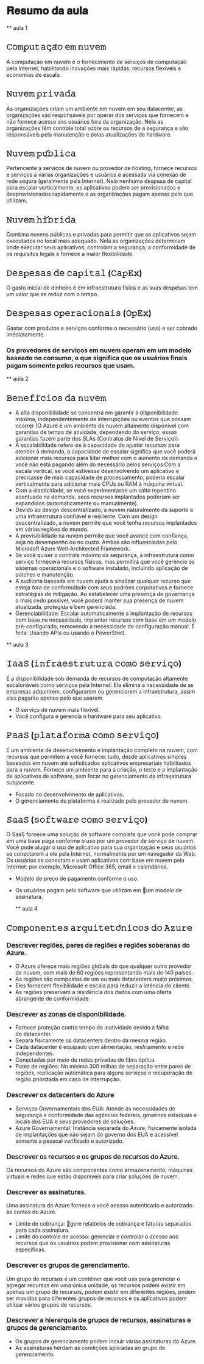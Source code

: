 # 𝐑𝐞𝐬𝐮𝐦𝐨 𝐝𝐚 𝐚𝐮𝐥𝐚

** aula 1

## 𝙲𝚘𝚖𝚙𝚞𝚝𝚊𝚌̧𝚊̃𝚘 𝚎𝚖 𝚗𝚞𝚟𝚎𝚖
A computação em nuvem é o fornecimento de serviços de computação pela Internet, habilitando inovações mais rápidas, recursos flexíveis e economias de escala.

## 𝙽𝚞𝚟𝚎𝚖 𝚙𝚛𝚒𝚟𝚊𝚍𝚊
As organizações criam um ambiente em nuvem em seu datacenter, as organizações são responsáveis por operar dos serviços que fornecem e não fornece acesso aos usuários fora da organização.
Nela as organizações têm controle total sobre os recursos de a segurança e são responsáveis pela manutenção e pelas atualizações de hardware.

## 𝙽𝚞𝚟𝚎𝚖 𝚙𝚞́𝚋𝚕𝚒𝚌𝚊
Pertencente a serviços de nuvem ou provedor de hosting, fornece recursos e serviços a várias organizações e usuários e acessada via conexão de rede segura (geralmente pela Internet).
Nela nenhuma despesa de capital para escalar verticalmente, os aplicativos podem ser provisionados e desprovisionados rapidamente e as organizações pagam apenas pelo que utilizam.

## 𝙽𝚞𝚟𝚎𝚖 𝚑𝚒́𝚋𝚛𝚒𝚍𝚊
Combina nuvens públicas e privadas para permitir que os aplicativos sejam executados no local mais adequado.
Nela as organizações determinam onde executar seus aplicativos, controlam a segurança, a conformidade de os requisitos legais e fornece a maior flexibilidade.

## 𝙳𝚎𝚜𝚙𝚎𝚜𝚊𝚜 𝚍𝚎 𝚌𝚊𝚙𝚒𝚝𝚊𝚕 (𝙲𝚊𝚙𝙴𝚡)
O gasto inicial de dinheiro é em infraestrutura física e as suas despesas tem um valor que se reduz com o tempo.

## 𝙳𝚎𝚜𝚙𝚎𝚜𝚊𝚜 𝚘𝚙𝚎𝚛𝚊𝚌𝚒𝚘𝚗𝚊𝚒𝚜 (𝙾𝚙𝙴𝚡)
Gastar com produtos e serviços conforme o necessário (uso) e ser cobrado imediatamente.

### Os provedores de serviços em nuvem operam em um modelo baseado no consumo,  o que significa que os usuários finais pagam somente pelos recursos que usam.

** aula 2

## 𝙱𝚎𝚗𝚎𝚏𝚒́𝚌𝚒𝚘𝚜 𝚍𝚊 𝚗𝚞𝚟𝚎𝚖
- A alta disponibilidade se concentra em garantir a disponibilidade máxima, independentemente de interrupções ou eventos que possam ocorrer (O Azure é um ambiente de nuvem altamente disponível com garantias de tempo de atividade, dependendo do serviço, essas garantias fazem parte dos SLAs  (Contratos de Nível de Serviço)).
- A escalabilidade refere-se à capacidade de ajustar recursos para atender à demanda, a capacidade de escalar significa que você poderá adicionar mais recursos para lidar melhor com o aumento da demanda e você não está pagando além do necessário pelos serviços.Com a escala vertical, se você estivesse desenvolvendo um aplicativo e precisasse de mais capacidade de processamento, poderia escalar verticalmente para adicionar mais CPUs ou RAM à máquina virtual. 
- Com a elasticidade, se você experimentasse um salto repentino acentuado na demanda, seus recursos implantados poderiam ser expandidos (automaticamente ou manualmente).
- Devido ao design descentralizado, a nuvem naturalmente dá suporte a uma infraestrutura confiável e resiliente. Com um design descentralizado, a nuvem permite que você tenha recursos implantados em várias regiões do mundo.
- A previsibilidade na nuvem permite que você avance com confiança, seja no desempenho ou no custo. Ambas são influenciadas pelo Microsoft Azure Well-Architected Framework.
- Se você quiser o controle máximo da segurança, a infraestrutura como serviço fornecerá recursos físicos, mas permitirá que você gerencie os sistemas operacionais e o software instalado, incluindo aplicação de patches e manutenção.
- A auditoria baseada em nuvem ajuda a sinalizar qualquer recurso que esteja fora de conformidade com seus padrões corporativos e fornece estratégias de mitigação. Ao estabelecer uma presença de governança o mais cedo possível, você poderá manter sua presença de nuvem atualizada, protegida e bem gerenciada.
- Gerenciabilidade: Escalar automaticamente a implantação de recursos com base na necessidade, implantar recursos com base em um modelo pré-configurado, removendo a necessidade de configuração manual. É feita: Usando APIs ou usando o PowerShell.

** aula 3

## 𝙸𝚊𝚊𝚂 (𝚒𝚗𝚏𝚛𝚊𝚎𝚜𝚝𝚛𝚞𝚝𝚞𝚛𝚊 𝚌𝚘𝚖𝚘 𝚜𝚎𝚛𝚟𝚒𝚌̧𝚘)
É a disponibilidade sob demanda de recursos de computação altamente escalonáveis como serviços pela Internet. Ela elimina a necessidade de as empresas adquirirem, configurarem ou gerenciarem a infraestrutura, assim elas pagarão apenas pelo que usarem.
- O serviço de nuvem mais flexível.
- Você configura e gerencia o hardware para seu aplicativo.


## 𝙿𝚊𝚊𝚂 (𝚙𝚕𝚊𝚝𝚊𝚏𝚘𝚛𝚖𝚊 𝚌𝚘𝚖𝚘 𝚜𝚎𝚛𝚟𝚒𝚌̧𝚘)
É um ambiente de desenvolvimento e implantação completo na nuvem, com recursos que permitem a você fornecer tudo, desde aplicativos simples baseados em nuvem até sofisticados aplicativos empresariais habilitados para a nuvem. Fornece um ambiente para a criação, o teste e a implantação de aplicativos de software, sem focar no gerenciamento da infraestrutura subjacente.
- Focado no desenvolvimento de aplicativos.
- O gerenciamento de plataforma é realizado pelo provedor de nuvem.


## 𝚂𝚊𝚊𝚂 (𝚜𝚘𝚏𝚝𝚠𝚊𝚛𝚎 𝚌𝚘𝚖𝚘 𝚜𝚎𝚛𝚟𝚒𝚌̧𝚘)
O SaaS fornece uma solução de software completa que você pode comprar em uma base paga conforme o uso por um provedor de serviço de nuvem. Você pode alugar o uso de aplicativo para sua organização e seus usuários se conectarem a ele pela Internet, normalmente por um navegador da Web. Os usuários se conectam e usam aplicativos com base em nuvem pela Internet: por exemplo, Microsoft Office 365, email e calendários.
- Modelo de preço de pagamento conforme o uso.
- Os usuários pagam pelo software que utilizam em um modelo de assinatura.


  ** aula 4

## 𝙲𝚘𝚖𝚙𝚘𝚗𝚎𝚗𝚝𝚎𝚜 𝚊𝚛𝚚𝚞𝚒𝚝𝚎𝚝𝚘̂𝚗𝚒𝚌𝚘𝚜 𝚍𝚘 𝙰𝚣𝚞𝚛𝚎
### 𝖣𝖾𝗌𝖼𝗋𝖾𝗏𝖾𝗋 𝗋𝖾𝗀𝗂𝗈̃𝖾𝗌, 𝗉𝖺𝗋𝖾𝗌 𝖽𝖾 𝗋𝖾𝗀𝗂𝗈̃𝖾𝗌 𝖾 𝗋𝖾𝗀𝗂𝗈̃𝖾𝗌 𝗌𝗈𝖻𝖾𝗋𝖺𝗇𝖺𝗌 𝖽𝗈 𝖠𝗓𝗎𝗋𝖾.
- O Azure oferece mais regiões globais do que qualquer outro provedor de nuvem, com mais de 60 regiões representando mais de 140 países.
- As regiões são compostas de um ou mais datacenters muito próximos.
- Eles fornecem flexibilidade e escala para reduzir a latência do cliente.
- As regiões preservam a residência dos dados com uma oferta abrangente de conformidade.

### 𝖣𝖾𝗌𝖼𝗋𝖾𝗏𝖾𝗋 𝖺𝗌 𝗓𝗈𝗇𝖺𝗌 𝖽𝖾 𝖽𝗂𝗌𝗉𝗈𝗇𝗂𝖻𝗂𝗅𝗂𝖽𝖺𝖽𝖾.
- Fornece proteção contra tempo de inatividade devido a falha do datacenter.
- Separa fisicamente os datacenters dentro da mesma região.
- Cada datacenter é equipado com alimentação, resfriamento e rede independentes.
- Conectadas por meio de redes privadas de fibra óptica.
- Pares de regiões: No mínimo 300 milhas de separação entre pares de regiões, replicação automática para alguns serviços e recuperação de região priorizada em caso de interrupção.


### 𝖣𝖾𝗌𝖼𝗋𝖾𝗏𝖾𝗋 𝗈𝗌 𝖽𝖺𝗍𝖺𝖼𝖾𝗇𝗍𝖾𝗋𝗌 𝖽𝗈 𝖠𝗓𝗎𝗋𝖾
- Serviços Governamentais dos EUA: Atende às necessidades de segurança e conformidade das agências federais, governos estaduais e locais dos EUA e seus provedores de soluções.
- Azure Governamental: Instância separada do Azure, fisicamente isolada de implantações que não sejam do governo dos EUA e acessível somente a pessoal verificado e autorizado.
  
### 𝖣𝖾𝗌𝖼𝗋𝖾𝗏𝖾𝗋 𝗈𝗌 𝗋𝖾𝖼𝗎𝗋𝗌𝗈𝗌 𝖾 𝗈𝗌 𝗀𝗋𝗎𝗉𝗈𝗌 𝖽𝖾 𝗋𝖾𝖼𝗎𝗋𝗌𝗈𝗌 𝖽𝗈 𝖠𝗓𝗎𝗋𝖾. 
Os recursos do Azure são componentes como armazenamento, máquinas virtuais e redes que estão disponíveis para criar soluções de nuvem.

### 𝖣𝖾𝗌𝖼𝗋𝖾𝗏𝖾𝗋 𝖺𝗌 𝖺𝗌𝗌𝗂𝗇𝖺𝗍𝗎𝗋𝖺𝗌. 
Uma assinatura do Azure fornece a você acesso autenticado e autorizado às contas do Azure.
- Limite de cobrança: gere relatórios de cobrança e faturas separados para cada assinatura.
- Limite do controle de acesso: gerenciar e controlar o acesso aos recursos que os usuários podem provisionar com assinaturas específicas.


### 𝖣𝖾𝗌𝖼𝗋𝖾𝗏𝖾𝗋 𝗈𝗌 𝗀𝗋𝗎𝗉𝗈𝗌 𝖽𝖾 𝗀𝖾𝗋𝖾𝗇𝖼𝗂𝖺𝗆𝖾𝗇𝗍𝗈. 
Um grupo de recursos é um contêiner que você usa para gerenciar e agregar recursos em uma única unidade, os recursos podem existir em apenas um grupo de recursos, podem existir em diferentes regiões, podem ser movidos para diferentes grupos de recursos e os aplicativos podem utilizar vários grupos de recursos.

### 𝖣𝖾𝗌𝖼𝗋𝖾𝗏𝖾𝗋 𝖺 𝗁𝗂𝖾𝗋𝖺𝗋𝗊𝗎𝗂𝖺 𝖽𝖾 𝗀𝗋𝗎𝗉𝗈𝗌 𝖽𝖾 𝗋𝖾𝖼𝗎𝗋𝗌𝗈𝗌, 𝖺𝗌𝗌𝗂𝗇𝖺𝗍𝗎𝗋𝖺𝗌 𝖾 𝗀𝗋𝗎𝗉𝗈𝗌 𝖽𝖾 𝗀𝖾𝗋𝖾𝗇𝖼𝗂𝖺𝗆𝖾𝗇𝗍𝗈.
- Os grupos de gerenciamento podem incluir várias assinaturas do Azure.
- As assinaturas herdam as condições aplicadas ao grupo de gerenciamento.


















 

 












